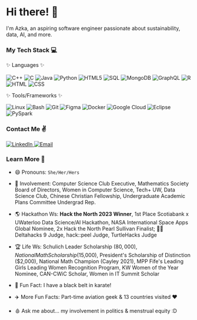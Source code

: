 # Hi there! 👋

I'm Azka, an aspiring software engineer passionate about sustainability, data, AI, and more. 

### My Tech Stack 💻
✨ Languages ✨  <br>  <br> 
![C++](https://img.shields.io/badge/C++-%23007ACC.svg?style=for-the-badge&logo=C++&logoColor=white)
![C](https://img.shields.io/badge/C-%23F24E1E.svg?style=for-the-badge&logo=C&logoColor=white)
![Java](https://img.shields.io/badge/java-%2338B2AC.svg?style=for-the-badge&logo=java-css&logoColor=white)
![Python](https://img.shields.io/badge/python-3670A0?style=for-the-badge&logo=python&logoColor=ffdd54)
![HTML5](https://img.shields.io/badge/html5-%23E34F26.svg?style=for-the-badge&logo=html5&logoColor=white)
![SQL](https://img.shields.io/badge/sql-%234ea94b.svg?style=for-the-badge&logo=sql&logoColor=white)
![MongoDB](https://img.shields.io/badge/MongoDB-%234ea94b.svg?style=for-the-badge&logo=mongodb&logoColor=white)
![GraphQL](https://img.shields.io/badge/GraphQL-039BE5?style=for-the-badge&logo=GraphQL&logoColor=#FFCB33)
![R](https://img.shields.io/badge/R-%2320232a.svg?style=for-the-badge&logo=R&logoColor=%2361DAFB)
![HTML](https://img.shields.io/badge/HTML-%23000.svg?style=for-the-badge&logo=HTML&logoColor=white)
![CSS](https://img.shields.io/badge/CSS-%23E4405F.svg?style=for-the-badge&logo=CSS&logoColor=white"alt="CSS")


✨ Tools/Frameworks ✨ 

![Linux](https://img.shields.io/badge/Linux-%2320232a.svg?style=for-the-badge&logo=Linux&logoColor=%2361DAFB)
![Bash](https://img.shields.io/badge/Bash-%230175C2.svg?style=for-the-badge&logo=Bash&logoColor=white)
![Git](https://img.shields.io/badge/Git-%234285F4.svg?style=for-the-badge&logo=Git&logoColor=white)
![Figma](https://img.shields.io/badge/Figma-%23430098.svg?style=for-the-badge&logo=Figma&logoColor=white)
![Docker](https://img.shields.io/badge/Docker-%234ea94b.svg?style=for-the-badge&logo=Docker&logoColor=white)
![Google Cloud](https://img.shields.io/badge/Google_Cloud-%23000.svg?style=for-the-badge&logo=Google_Cloud&logoColor=white)
![Eclipse](https://img.shields.io/badge/Eclipse-%23F24E1E.svg?style=for-the-badge&logo=Eclipse&logoColor=white)
![PySpark](https://img.shields.io/badge/PySpark-039BE5?style=for-the-badge&logo=PySpark&logoColor=#FFCB33)

### Contact Me ✌️
<a href="https://www.linkedin.com/in/azkasiddiqui/" target="_blank">
  <img src="https://img.shields.io/badge/linkedin-%230077B5.svg?style=for-the-badge&logo=linkedin&logoColor=white" alt="LinkedIn"/>
</a>

<a href="mailto:azkasiddiqui240@gmail.com" target="_blank">
  <img src="https://img.shields.io/badge/Email-D14836?style=for-the-badge&logo=Email&logoColor=white" alt="Email"/>
</a>

### Learn More 🤩
* 😄 Pronouns: `She/Her/Hers`

* 🌱 Involvement: Computer Science Club Executive, Mathematics Society Board of Directors, Women in Computer Science, Tech+ UW, Data Science Club, Chinese Christian Fellowship, Undergraduate Academic Plans Committee Undergrad Rep.
* 🌎 Hackathon Ws: **Hack the North 2023 Winner**, 1st Place Scotiabank x UWaterloo Data Science/AI Hackathon, NASA International Space Apps Global Nominee, 2x Hack the North Pearl Sullivan Finalist; 🤵‍♀️ Deltahacks 9 Judge, hack::peel Judge, TurtleHacks Judge
* 🏆 Life Ws: Schulich Leader Scholarship ($80,000), National Math Scholarship ($15,000), President's Scholarship of Distinction ($2,000), National Math Champion (Cayley 2021), MPP Fife's Leading Girls Leading Women Recognition Program, KW Women of the Year Nominee, CAN-CWiC Scholar, Women in IT Summit Scholar
* 🥋 Fun Fact: I have a black belt in karate!
* ✈️ More Fun Facts: Part-time aviation geek & 13 countries visited ❤️
* 🩸 Ask me about... my involvement in politics & menstrual equity :D

        
